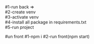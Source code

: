 #1-run back =>  
#2-create venv  
#3-activate venv    
#4-install all package in requirements.txt  
#5-run project  


#un front
#1-npm i 
#2-run front(npm start)

